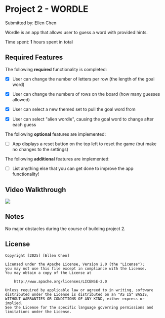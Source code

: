# Project 2 - WORDLE

Submitted by: Ellen Chen

Wordle is an app that allows user to guess a word with provided hints.

Time spent: **1** hours spent in total

## Required Features

The following **required** functionality is completed:

- [x] User can change the number of letters per row (the length of the goal word)
- [x] User can change the numbers of rows on the board (how many guesses allowed)
- [x] User can select a new themed set to pull the goal word from
- [x] User can select "alien wordle", causing the goal word to change after each guess


The following **optional** features are implemented:

- [ ] App displays a reset button on the top left to reset the game (but make no changes to the settings)

The following **additional** features are implemented:

- [ ] List anything else that you can get done to improve the app functionality!

## Video Walkthrough

<div>
    <a href="https://www.loom.com/share/27bb74d2372b43a6afc7d6c969b5e465">
    </a>
    <a href="https://www.loom.com/share/27bb74d2372b43a6afc7d6c969b5e465">
      <img style="max-width:300px;" src="https://cdn.loom.com/sessions/thumbnails/27bb74d2372b43a6afc7d6c969b5e465-5ba0c713f38c7f23-full-play.gif">
    </a>
  </div>

## Notes

No major obstacles during the course of building project 2.

## License

    Copyright [2025] [Ellen Chen]

    Licensed under the Apache License, Version 2.0 (the "License");
    you may not use this file except in compliance with the License.
    You may obtain a copy of the License at

        http://www.apache.org/licenses/LICENSE-2.0

    Unless required by applicable law or agreed to in writing, software
    distributed under the License is distributed on an "AS IS" BASIS,
    WITHOUT WARRANTIES OR CONDITIONS OF ANY KIND, either express or implied.
    See the License for the specific language governing permissions and
    limitations under the License.
